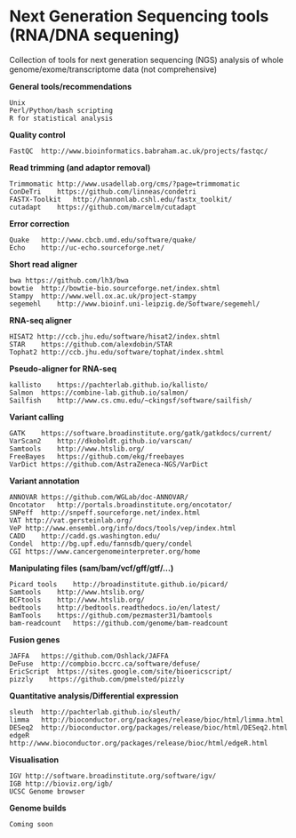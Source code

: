# Next Generation Sequencing tools (RNA/DNA sequening)
Collection of tools for next generation sequencing (NGS) analysis of whole genome/exome/transcriptome data (not comprehensive)

**General tools/recommendations**

	Unix
	Perl/Python/bash scripting
	R for statistical analysis

**Quality control**

	FastQC  http://www.bioinformatics.babraham.ac.uk/projects/fastqc/

**Read trimming (and adaptor removal)**

	Trimmomatic http://www.usadellab.org/cms/?page=trimmomatic
	ConDeTri    https://github.com/linneas/condetri
	FASTX-Toolkit   http://hannonlab.cshl.edu/fastx_toolkit/
	cutadapt    https://github.com/marcelm/cutadapt

**Error correction**

	Quake   http://www.cbcb.umd.edu/software/quake/
	Echo    http://uc-echo.sourceforge.net/

**Short read aligner**

	bwa	https://github.com/lh3/bwa
	bowtie	http://bowtie-bio.sourceforge.net/index.shtml
	Stampy  http://www.well.ox.ac.uk/project-stampy
	segemehl    http://www.bioinf.uni-leipzig.de/Software/segemehl/
	
**RNA-seq aligner**

	HISAT2 http://ccb.jhu.edu/software/hisat2/index.shtml
	STAR	https://github.com/alexdobin/STAR
	Tophat2	http://ccb.jhu.edu/software/tophat/index.shtml
	
**Pseudo-aligner for RNA-seq**

	kallisto    https://pachterlab.github.io/kallisto/
	Salmon  https://combine-lab.github.io/salmon/
	Sailfish    http://www.cs.cmu.edu/~ckingsf/software/sailfish/
    
**Variant calling**
    
	GATK    https://software.broadinstitute.org/gatk/gatkdocs/current/
	VarScan2    http://dkoboldt.github.io/varscan/
	Samtools    http://www.htslib.org/
	FreeBayes   https://github.com/ekg/freebayes
	VarDict https://github.com/AstraZeneca-NGS/VarDict
 
**Variant annotation**

	ANNOVAR https://github.com/WGLab/doc-ANNOVAR/
	Oncotator   http://portals.broadinstitute.org/oncotator/
	SNPeff  http://snpeff.sourceforge.net/index.html
	VAT http://vat.gersteinlab.org/
	VeP http://www.ensembl.org/info/docs/tools/vep/index.html
	CADD    http://cadd.gs.washington.edu/
	Condel  http://bg.upf.edu/fannsdb/query/condel
	CGI https://www.cancergenomeinterpreter.org/home

**Manipulating files (sam/bam/vcf/gff/gtf/...)**
    
	Picard tools    http://broadinstitute.github.io/picard/
	Samtools    http://www.htslib.org/
	BCFtools    http://www.htslib.org/
	bedtools    http://bedtools.readthedocs.io/en/latest/
	BamTools    https://github.com/pezmaster31/bamtools
	bam-readcount   https://github.com/genome/bam-readcount

**Fusion genes**

	JAFFA	https://github.com/Oshlack/JAFFA
	DeFuse	http://compbio.bccrc.ca/software/defuse/
	EricScript	https://sites.google.com/site/bioericscript/
	pizzly    https://github.com/pmelsted/pizzly

**Quantitative analysis/Differential expression**

	sleuth	http://pachterlab.github.io/sleuth/
	limma	http://bioconductor.org/packages/release/bioc/html/limma.html
	DESeq2	http://bioconductor.org/packages/release/bioc/html/DESeq2.html
	edgeR	http://www.bioconductor.org/packages/release/bioc/html/edgeR.html
	
**Visualisation**

	IGV	http://software.broadinstitute.org/software/igv/
	IGB	http://bioviz.org/igb/
	UCSC Genome browser
	
**Genome builds**

	Coming soon
	
